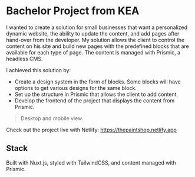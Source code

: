 # Bachelor Project from KEA

I wanted to create a solution for small businesses that want a personalized dynamic website, the ability to update the content, and add pages after hand-over from the developer.
My solution allows the client to control the content on his site and build new pages with the predefined blocks that are available for each type of page.
The content is managed with Prismic, a headless CMS.<br>

I achieved this solution by:

- Create a design system in the form of blocks. Some blocks will have options to get various designs for the same block.
- Set up the structure in Prismic that allows the client to add content.
- Develop the frontend of the project that displays the content from Prismic.<br>

> Desktop and mobile view.<br>

Check out the project live with Netlify: https://thepaintshop.netlify.app

## Stack

Built with Nuxt.js, styled with TailwindCSS, and content managed with Prismic.